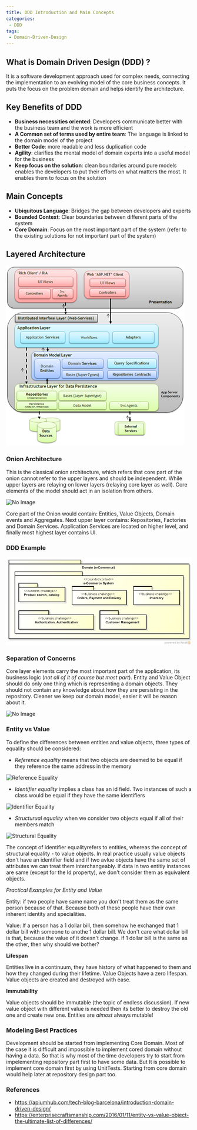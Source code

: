 ```yaml
---
title: DDD Introduction and Main Concepts
categories:
 - DDD
tags:
 - Domain-Driven-Design
---
```


## What is Domain Driven Design (DDD) ?

It is a software development approach used for complex needs, connecting the implementation to an evolving model of the core business concepts. It puts the focus on the problem domain and helps identify the architecture.


## Key Benefits of DDD

- **Business necessities oriented**: Developers communicate better with the business team and the work is more efficient
- **A Common set of terms used by entire team**: The language is linked to the domain model of the project
- **Better Code**: more readable and less duplication code
- **Agility**: clarifies the mental model of domain experts into a useful model for the business
- **Keep focus on the solution**: clean boundaries around pure models enables the developers to put their efforts on what matters the most. It enables them to focus on the solution


## Main Concepts

- **Ubiquitous Language**: Bridges the gap between developers and experts
- **Bounded Context**: Clear boundaries between different parts of the system
- **Core Domain**: Focus on the most important part of the system (refer to the existing solutions for not important part of the system)


## Layered Architecture

![No Image](/assets/2018-05-20-ddd-main/DDD_architecture.png)

### Onion Architecture
This is the classical onion architecture, which refers that core part of the onion cannot refer to the upper layers and should be independent. While upper layers are relaying on lower layers (relaying core layer as well). Core elements of the model should act in an isolation from others. 

![No Image](/assets/2018-05-20-ddd-main/onionModel.png)

Core part of the Onion would contain: Entities, Value Objects, Domain events and Aggregates. Next upper layer contains: Repositories, Factories and Domain Services. Application Services are located on higher level, and finally most highest layer contains UI.

### DDD Example

![No Image](/assets/2018-05-20-ddd-main/DDD_example.jpg)


### Separation of Concerns
Core layer elements carry the most important part of the application, its business logic (*not all of it of course but most part*). Entity and Value Object should do only one thing which is representing a domain objects. They should not contain any knowledge about how they are persisting in the repository. Cleaner we keep our domain model, easier it will be reason about it. 

![No Image](/assets/2018-05-20-ddd-main/isolation.png)

### Entity vs Value

To define the differences between entities and value objects, three types of equality should be considered:
- *Reference equality* means that two objects are deemed to be equal if they reference the same address in the memory

![Reference Equality](/asset/2018-05-20-ddd-main/referenceEquality.png)

- *Identifier equality* implies a class has an id field. Two instances of such a class would be equal if they have the same identifiers

![Identifier Equality](/asset/2018-05-20-ddd-main/identifierEquality.png)

- *Structurual equality* when we consider two objects equal if all of their members match

![Structural Equality](/asset/2018-05-20-ddd-main/structuralEquality.png)


The concept of identifier equalityrefers to entities, whereas the concept of structural equality - to value objects. In real practice usually value objects don't have an identifier field and if two avlue objects have the same set of attributes we can treat them interchangeably. if data in two entitiy instances are same (except for the Id property), we don't consider them as equivalent objects.

*Practical Examples for Entity and Value*

Entity: if two people have same name you don't treat them as the same person because of that. Because both of these people have their own inherent identity and specialities. 

Value: If a person has a 1 dollar bill, then somehow he exchanged that 1 dollar bill with someone to anothe 1 dollar bill. We don't care what dollar bill is that, because the value of it doesn't change. if 1 dollar bill is the same as the other, then why should we bother?

**Lifespan**

Entities live in a continuum, they have history of what happened to them and how they changed during their lifetime.
Value Objects have a zero lifespan. Value objects are created and destroyed with ease. 

**Immutability**

Value objects should be immutable (the topic of endless discussion). If new value object with different value is needed then its better to destroy the old one and create new one. Entities are *almost* always mutable!


### Modeling Best Practices

Development should be started from implementing Core Domain. Most of the case it is difficult and impossible to implement cored domain without having a data. So that is why most of the time developers try to start from impelementing repository part first to have some data. But It is possible to implement core domain first by using UnitTests. Starting from core domain would help later at repository design part too.





### References
- https://apiumhub.com/tech-blog-barcelona/introduction-domain-driven-design/
- https://enterprisecraftsmanship.com/2016/01/11/entity-vs-value-object-the-ultimate-list-of-differences/
